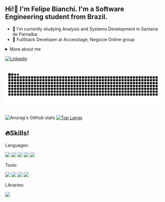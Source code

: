 ## Hi!👋 I'm Felipe Bianchi. I'm a Software Engineering student from Brazil.

* 📔 I'm currently studying Analysis and Systems Development in Santana de Parnaíba.
* 🥇 FullStack Developer at Accesstage, Negocie Online group

<details>
  <summary>More about me</summary><br>
    - 🌳 I am 20 years old, currently living in Brazil. I have an intermediate level of English and experience with: Python, HTML, CSS, .Net, Git, Unity and Game Development.
  <br><br>
</details>


[![Linkedin](https://img.shields.io/badge/LinkedIn-0077B5?style=for-the-badge&logo=linkedin&logoColor=white)](https://www.linkedin.com/in/felipe-mendes-bianchi-76a581258/)

##

<picture>
  <source media="(prefers-color-scheme: dark)" srcset="https://raw.githubusercontent.com/lipebianchi/lipebianchi/output/github-contribution-grid-snake-dark.svg">
  <source media="(prefers-color-scheme: light)" srcset="https://raw.githubusercontent.com/lipebianchi/lipebianchi/output/github-contribution-grid-snake.svg">
  <img alt="github contribution grid snake animation" src="https://raw.githubusercontent.com/lipebianchi/lipebianchi/output/github-contribution-grid-snake.svg">
</picture>
<br><br>

![Anurag's GitHub stats](https://github-readme-stats.vercel.app/api?username=lipebianchi&show_icons=true&theme=radical)
[![Top Langs](https://github-readme-stats.vercel.app/api/top-langs/?username=lipebianchi&show_icons=true&theme=radical)](https://github.com/anuraghazra/github-readme-stats)

##

## 🔥Skills!

Languages:

<div style="display: inline-block">
  <img src="https://cdn.jsdelivr.net/gh/devicons/devicon@latest/icons/csharp/csharp-original.svg" width="40px" />
  <img src="https://cdn.jsdelivr.net/gh/devicons/devicon@latest/icons/postgresql/postgresql-original-wordmark.svg" />
  <img src="https://cdn.jsdelivr.net/gh/devicons/devicon@latest/icons/javascript/javascript-original.svg" width="40px"/>
  <img src="https://cdn.jsdelivr.net/gh/devicons/devicon@latest/icons/html5/html5-original.svg" width="40px"/>
  <img src="https://cdn.jsdelivr.net/gh/devicons/devicon@latest/icons/css3/css3-original.svg" width="40px"/>
</div><br>

Tools:

<div style="display: inline-block";>
  <img src="https://cdn.jsdelivr.net/gh/devicons/devicon@latest/icons/vscode/vscode-original.svg" width="40px"/>
  <img src="https://cdn.jsdelivr.net/gh/devicons/devicon@latest/icons/dbeaver/dbeaver-original.svg" />
  <img src="https://cdn.jsdelivr.net/gh/devicons/devicon@latest/icons/amazonwebservices/amazonwebservices-original-wordmark.svg" />
  <img src="https://cdn.jsdelivr.net/gh/devicons/devicon@latest/icons/jira/jira-original-wordmark.svg" />
  
</div><br>

Libraries:

<div style="display: inline-block">
  <img src="https://cdn.jsdelivr.net/gh/devicons/devicon@latest/icons/entityframeworkcore/entityframeworkcore-original.svg" />
</div>

